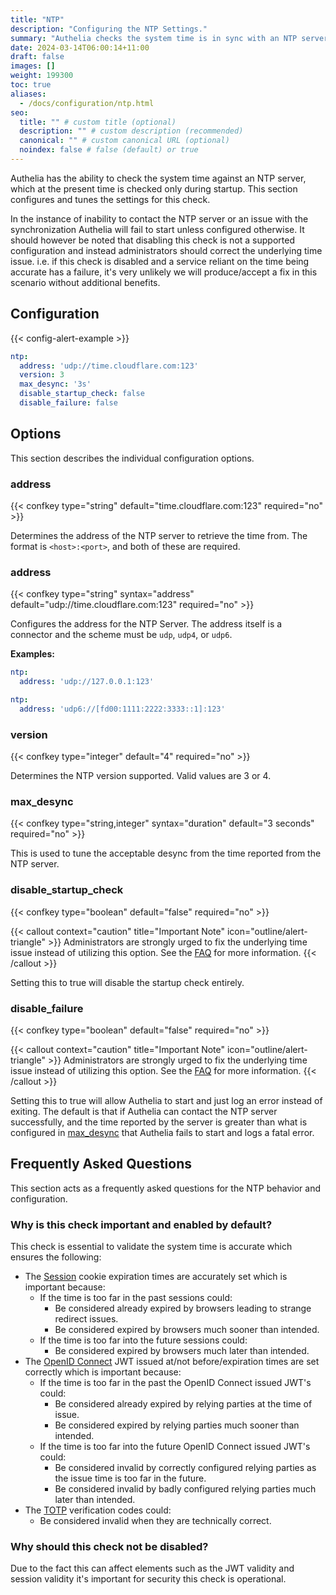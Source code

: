 ```yaml
---
title: "NTP"
description: "Configuring the NTP Settings."
summary: "Authelia checks the system time is in sync with an NTP server. This section describes how to configure and tune this."
date: 2024-03-14T06:00:14+11:00
draft: false
images: []
weight: 199300
toc: true
aliases:
  - /docs/configuration/ntp.html
seo:
  title: "" # custom title (optional)
  description: "" # custom description (recommended)
  canonical: "" # custom canonical URL (optional)
  noindex: false # false (default) or true
---
```


Authelia has the ability to check the system time against an NTP server, which at the present time is checked only
during startup. This section configures and tunes the settings for this check.

In the instance of inability to contact the NTP server or an issue with the synchronization Authelia will fail to start
unless configured otherwise. It should however be noted that disabling this check is not a supported configuration and
instead administrators should correct the underlying time issue. i.e. if this check is disabled and a service reliant on
the time being accurate has a failure, it's very unlikely we will produce/accept a fix in this scenario without
additional benefits.

## Configuration

{{< config-alert-example >}}

```yaml {title="configuration.yml"}
ntp:
  address: 'udp://time.cloudflare.com:123'
  version: 3
  max_desync: '3s'
  disable_startup_check: false
  disable_failure: false
```

## Options

This section describes the individual configuration options.

### address

{{< confkey type="string" default="time.cloudflare.com:123" required="no" >}}

Determines the address of the NTP server to retrieve the time from. The format is `<host>:<port>`, and both of these are
required.

### address

{{< confkey type="string" syntax="address" default="udp://time.cloudflare.com:123" required="no" >}}

Configures the address for the NTP Server. The address itself is a connector and the scheme must be `udp`,
`udp4`, or `udp6`.

__Examples:__

```yaml {title="configuration.yml"}
ntp:
  address: 'udp://127.0.0.1:123'
```

```yaml {title="configuration.yml"}
ntp:
  address: 'udp6://[fd00:1111:2222:3333::1]:123'
```

### version

{{< confkey type="integer" default="4" required="no" >}}

Determines the NTP version supported. Valid values are 3 or 4.

### max_desync

{{< confkey type="string,integer" syntax="duration" default="3 seconds" required="no" >}}

This is used to tune the acceptable desync from the time reported from the NTP server.

### disable_startup_check

{{< confkey type="boolean" default="false" required="no" >}}

{{< callout context="caution" title="Important Note" icon="outline/alert-triangle" >}}
Administrators are strongly urged to fix the underlying time issue instead of utilizing this
option. See the [FAQ](#why-should-this-check-not-be-disabled) for more information.
{{< /callout >}}

Setting this to true will disable the startup check entirely.

### disable_failure

{{< confkey type="boolean" default="false" required="no" >}}

{{< callout context="caution" title="Important Note" icon="outline/alert-triangle" >}}
Administrators are strongly urged to fix the underlying time issue instead of utilizing this
option. See the [FAQ](#why-should-this-check-not-be-disabled) for more information.
{{< /callout >}}

Setting this to true will allow Authelia to start and just log an error instead of exiting. The default is that if
Authelia can contact the NTP server successfully, and the time reported by the server is greater than what is configured
in [max_desync](#max_desync) that Authelia fails to start and logs a fatal error.


## Frequently Asked Questions

This section acts as a frequently asked questions for the NTP behavior and configuration.

### Why is this check important and enabled by default?

This check is essential to validate the system time is accurate which ensures the following:

- The [Session](../session/introduction.md) cookie expiration times are accurately set which is important because:
  - If the time is too far in the past sessions could:
    - Be considered already expired by browsers leading to strange redirect issues.
    - Be considered expired by browsers much sooner than intended.
  - If the time is too far into the future sessions could:
    - Be considered expired by browsers much later than intended.
- The [OpenID Connect](../identity-providers/openid-connect/provider.md) JWT issued at/not before/expiration times are
  set correctly which is important because:
  - If the time is too far in the past the OpenID Connect issued JWT's could:
    - Be considered already expired by relying parties at the time of issue.
    - Be considered expired by relying parties much sooner than intended.
  - If the time is too far into the future OpenID Connect issued JWT's could:
    - Be considered invalid by correctly configured relying parties as the issue time is too far in the future.
    - Be considered invalid by badly configured relying parties much later than intended.
- The [TOTP](../second-factor/time-based-one-time-password.md) verification codes could:
  - Be considered invalid when they are technically correct.

### Why should this check not be disabled?

Due to the fact this can affect elements such as the JWT validity and session validity it's important for security this
check is operational.
